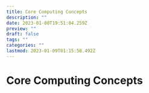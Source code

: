 ```yaml
---
title: Core Computing Concepts
description: ""
date: 2023-01-08T19:51:04.259Z
preview: ""
draft: false
tags: ""
categories: ""
lastmod: 2023-01-09T01:15:58.492Z
---
```

# Core Computing Concepts